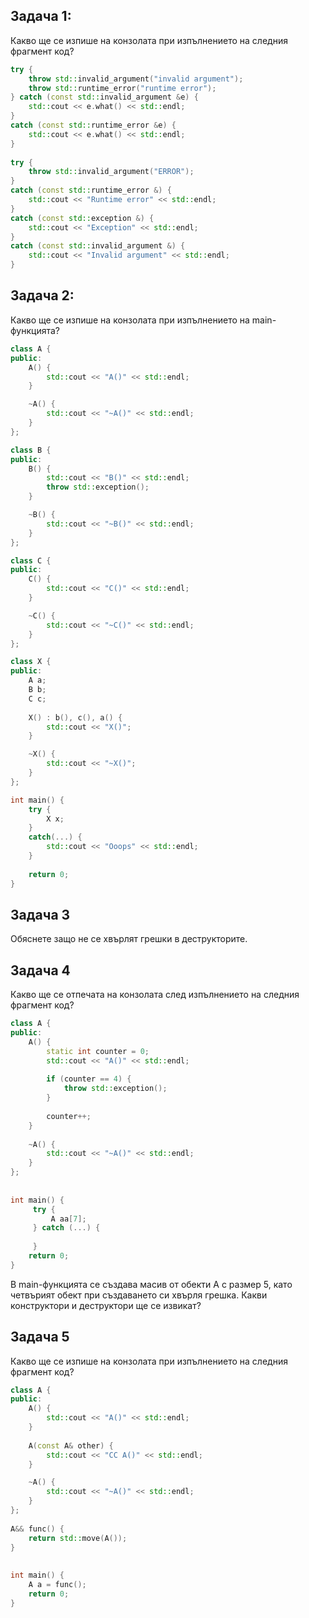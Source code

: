 ## Задача 1:
Какво ще се изпише на конзолата при изпълнението на следния фрагмент код?

```c++
try {  
    throw std::invalid_argument("invalid argument");  
    throw std::runtime_error("runtime error");  
} catch (const std::invalid_argument &е) {  
    std::cout << е.what() << std::endl;  
}  
catch (const std::runtime_error &е) {  
    std::cout << е.what() << std::endl;  
}  
  
try {  
    throw std::invalid_argument("ERROR");  
}  
catch (const std::runtime_error &) {  
    std::cout << "Runtime error" << std::endl;  
}  
catch (const std::exception &) {  
    std::cout << "Exception" << std::endl;  
}  
catch (const std::invalid_argument &) {  
    std::cout << "Invalid argument" << std::endl;  
}
```

## Задача 2:
Какво ще се изпише на конзолата при изпълнението на main-функцията?

```c++
class A {
public:
	A() {
		std::cout << "A()" << std::endl;
	}

	~A() {
		std::cout << "~A()" << std::endl;
	}
};

class B {
public:
	B() {
		std::cout << "B()" << std::endl;
		throw std::exception();
	}

	~B() {
		std::cout << "~B()" << std::endl;
	}
};

class C {
public:
	C() {
		std::cout << "C()" << std::endl;
	}

	~C() {
		std::cout << "~C()" << std::endl;
	}
};

class X {
public:
	A a;
	B b;
	C c;
	
	X() : b(), c(), a() {
		std::cout << "X()";
	}

	~X() {
		std::cout << "~X()";
	}
};

int main() {
    try {
        X x;
    }
    catch(...) {
        std::cout << "Ooops" << std::endl;
    }
    
    return 0;
}
```

## Задача 3
Обяснете защо не се хвърлят грешки в деструкторите.

## Задача 4
Какво ще се отпечата на конзолата след изпълнението на следния фрагмент код?

```c++
class A {  
public:  
    A() {  
        static int counter = 0;  
        std::cout << "A()" << std::endl;  
  
        if (counter == 4) {  
            throw std::exception();  
        }  
  
        counter++;  
    }  
  
    ~A() {  
        std::cout << "~A()" << std::endl;  
    }  
};  
  
  
int main() {  
     try {  
         A aa[7];  
     } catch (...) {  
           
     }  
    return 0;  
}
```

В main-функцията се създава масив от обекти А с размер 5, като четвърият обект при създаването си хвърля грешка. Какви конструктори и деструктори ще се извикат?

## Задача 5
Какво ще се изпише на конзолата при изпълнението на следния фрагмент код?

```c++
class A {  
public:  
    A() {  
        std::cout << "A()" << std::endl;  
    }  
  
    A(const A& other) {  
        std::cout << "CC A()" << std::endl;  
    }

	~A() {
		std::cout << "~A()" << std::endl; 
	}
};  
  
A&& func() {  
    return std::move(A());  
}  
  
  
int main() {  
    A a = func();
    return 0;  
}
```
